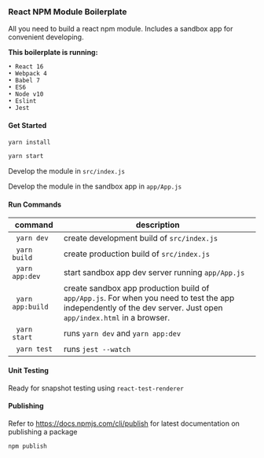 ### React NPM Module Boilerplate
All you need to build a react npm module. Includes a sandbox app for convenient developing.

**This boilerplate is running:**

    • React 16
    • Webpack 4
    • Babel 7
    • ES6
    • Node v10
    • Eslint
    • Jest

#### Get Started
```sh
yarn install
```

```sh
yarn start
```

Develop the module in `src/index.js`

Develop the module in the sandbox app in `app/App.js`

#### Run Commands
command | description |
--- | --- |
` yarn dev` | create development build of `src/index.js`
` yarn build` | create production build of `src/index.js`
` yarn app:dev` | start sandbox app dev server running `app/App.js`
` yarn app:build` | create sandbox app production build of `app/App.js`. For when you need to test the app independently of the dev server. Just open `app/index.html` in a browser.
` yarn start` | runs `yarn dev` and `yarn app:dev`
` yarn test` | runs `jest --watch`

#### Unit Testing
Ready for snapshot testing using `react-test-renderer`

#### Publishing
Refer to https://docs.npmjs.com/cli/publish for latest documentation on publishing a package
```sh
npm publish
```
